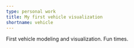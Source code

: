 ```yaml
---
type: personal work
title: My first vehicle visualization
shortname: vehicle
---
```


First vehicle modeling and visualization. Fun times.